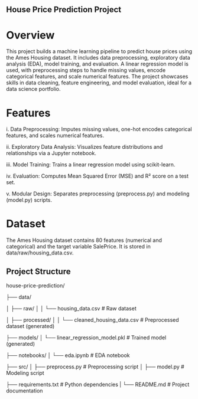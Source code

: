 ## House Price Prediction Project
# Overview
This project builds a machine learning pipeline to predict house prices using the Ames Housing dataset. It includes data preprocessing, exploratory data analysis (EDA), model training, and evaluation. A linear regression model is used, with preprocessing steps to handle missing values, encode categorical features, and scale numerical features. The project showcases skills in data cleaning, feature engineering, and model evaluation, ideal for a data science portfolio.

# Features
i. Data Preprocessing: Imputes missing values, one-hot encodes categorical features, and scales numerical features.

ii. Exploratory Data Analysis: Visualizes feature distributions and relationships via a Jupyter notebook.

iii. Model Training: Trains a linear regression model using scikit-learn.

iv. Evaluation: Computes Mean Squared Error (MSE) and R² score on a test set.

v. Modular Design: Separates preprocessing (preprocess.py) and modeling (model.py) scripts.

# Dataset
The Ames Housing dataset contains 80 features (numerical and categorical) and the target variable SalePrice. It is stored in data/raw/housing_data.csv.

## Project Structure

house-price-prediction/

├── data/

│   ├── raw/
│   │   └── housing_data.csv    # Raw dataset

│   ├── processed/
│   │   └── cleaned_housing_data.csv    # Preprocessed dataset (generated)

├── models/
│   └── linear_regression_model.pkl    # Trained model (generated)

├── notebooks/
│   └── eda.ipynb                    # EDA notebook

├── src/
│   ├── preprocess.py                # Preprocessing script
│   ├── model.py                     # Modeling script

├── requirements.txt                 # Python dependencies
|
└── README.md                        # Project documentation


## 